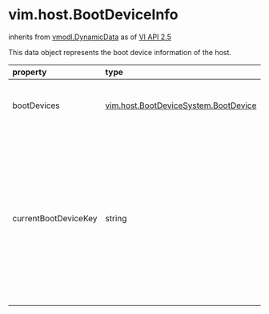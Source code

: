 vim.host.BootDeviceInfo
=======================
inherits from [vmodl.DynamicData](docs/vmodl.DynamicData.md)
as of [VI API 2.5](vim.version.md#vim.version.version2)


This data object represents the boot device information of the host.

| property | type | optional | priv | desc |
|:---------|:-----|:---------|:-----|:-----|
| bootDevices | [vim.host.BootDeviceSystem.BootDevice](vim.host.BootDeviceSystem.BootDevice.md "vim.host.BootDeviceSystem.BootDevice") | true | None | The list of boot devices present on the host |
| currentBootDeviceKey | string | true | None | The key of the current boot device that the host is configured to    boot. This property is unset if the current boot device is disabled. |


